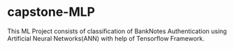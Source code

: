 # capstone-MLP
This ML Project consists of classification of BankNotes Authentication using Artificial Neural Networks(ANN) with help of Tensorflow Framework.
